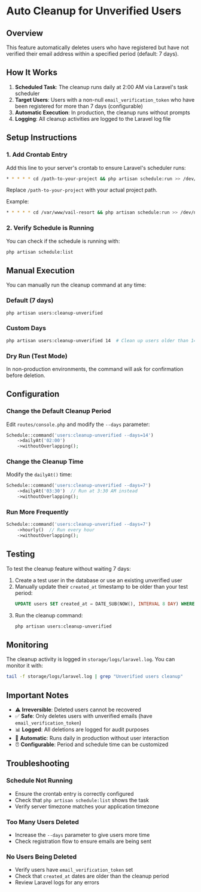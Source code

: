 # Auto Cleanup for Unverified Users

## Overview
This feature automatically deletes users who have registered but have not verified their email address within a specified period (default: 7 days).

## How It Works

1. **Scheduled Task**: The cleanup runs daily at 2:00 AM via Laravel's task scheduler
2. **Target Users**: Users with a non-null `email_verification_token` who have been registered for more than 7 days (configurable)
3. **Automatic Execution**: In production, the cleanup runs without prompts
4. **Logging**: All cleanup activities are logged to the Laravel log file

## Setup Instructions

### 1. Add Crontab Entry
Add this line to your server's crontab to ensure Laravel's scheduler runs:

```bash
* * * * * cd /path-to-your-project && php artisan schedule:run >> /dev/null 2>&1
```

Replace `/path-to-your-project` with your actual project path.

Example:
```bash
* * * * * cd /var/www/vail-resort && php artisan schedule:run >> /dev/null 2>&1
```

### 2. Verify Schedule is Running
You can check if the schedule is running with:
```bash
php artisan schedule:list
```

## Manual Execution

You can manually run the cleanup command at any time:

### Default (7 days)
```bash
php artisan users:cleanup-unverified
```

### Custom Days
```bash
php artisan users:cleanup-unverified 14  # Clean up users older than 14 days
```

### Dry Run (Test Mode)
In non-production environments, the command will ask for confirmation before deletion.

## Configuration

### Change the Default Cleanup Period
Edit `routes/console.php` and modify the `--days` parameter:

```php
Schedule::command('users:cleanup-unverified --days=14')
    ->dailyAt('02:00')
    ->withoutOverlapping();
```

### Change the Cleanup Time
Modify the `dailyAt()` time:

```php
Schedule::command('users:cleanup-unverified --days=7')
    ->dailyAt('03:30')  // Run at 3:30 AM instead
    ->withoutOverlapping();
```

### Run More Frequently
```php
Schedule::command('users:cleanup-unverified --days=7')
    ->hourly()  // Run every hour
    ->withoutOverlapping();
```

## Testing

To test the cleanup feature without waiting 7 days:

1. Create a test user in the database or use an existing unverified user
2. Manually update their `created_at` timestamp to be older than your test period:
   ```sql
   UPDATE users SET created_at = DATE_SUB(NOW(), INTERVAL 8 DAY) WHERE email = 'test@example.com';
   ```
3. Run the cleanup command:
   ```bash
   php artisan users:cleanup-unverified
   ```

## Monitoring

The cleanup activity is logged in `storage/logs/laravel.log`. You can monitor it with:

```bash
tail -f storage/logs/laravel.log | grep "Unverified users cleanup"
```

## Important Notes

- ⚠️ **Irreversible**: Deleted users cannot be recovered
- ✅ **Safe**: Only deletes users with unverified emails (have `email_verification_token`)
- 📊 **Logged**: All deletions are logged for audit purposes
- 🔄 **Automatic**: Runs daily in production without user interaction
- ⏰ **Configurable**: Period and schedule time can be customized

## Troubleshooting

### Schedule Not Running
- Ensure the crontab entry is correctly configured
- Check that `php artisan schedule:list` shows the task
- Verify server timezone matches your application timezone

### Too Many Users Deleted
- Increase the `--days` parameter to give users more time
- Check registration flow to ensure emails are being sent

### No Users Being Deleted
- Verify users have `email_verification_token` set
- Check that `created_at` dates are older than the cleanup period
- Review Laravel logs for any errors


